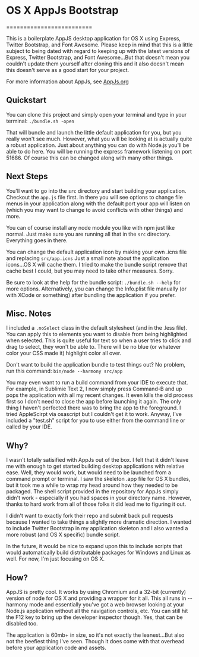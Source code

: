 # OS X AppJs Bootstrap
=========================

This is a boilerplate AppJS desktop application for OS X using Express, Twitter Bootstrap, and Font Awesome.
Please keep in mind that this is a little subject to being dated with regard to keeping up with the latest
versions of Express, Twitter Bootstrap, and Font Awesome...But that doesn't mean you couldn't update them
yourself after cloning this and it also doesn't mean this doesn't serve as a good start for your project.

For more information about AppJs, see [AppJs.org](http://www.appjs.org)

## Quickstart

You can clone this project and simply open your terminal and type in your terminal:
```./bundle.sh -open```

That will bundle and launch the little default application for you, but you really won't see much.
However, what you will be looking at is actually quite a robust application.
Just about anything you can do with Node.js you'll be able to do here. You will be running the
express framework listening on port 51686. Of course this can be changed along with many other things.

## Next Steps

You'll want to go into the ```src``` directory and start building your application.
Checkout the ```app.js``` file first. In there you will see options to change file menus in your
application along with the default port your app will listen on (which you may want to change to
avoid conflicts with other things) and more.

You can of course install any node module you like with npm just like normal. Just make sure
you are running all that in the ```src``` directory. Everything goes in there.

You can change the default application icon by making your own .icns file and replacing ```src/app.icns```
Just a small note about the application icons...OS X will cache them. I tried to make the bundle script
remove that cache best I could, but you may need to take other measures. Sorry.

Be sure to look at the help for the bundle script: ```./bundle.sh --help``` for more options.
Alternatively, you can change the Info.plist file manually (or with XCode or something) after
bundling the application if you prefer.

## Misc. Notes

I included a ```.noSelect``` class in the default stylesheet (and in the .less file). You can apply
this to elements you want to disable from being highlighted when selected. This is quite useful for text
so when a user tries to click and drag to select, they won't be able to. There will be no blue (or whatever
color your CSS made it) highlight color all over.

Don't want to build the application bundle to test things out? No problem, run this command:
```bin/node --harmony src/app```

You may even want to run a build command from your IDE to execute that. For example, in Sublimie Text 2,
I now simply press Command-B and up pops the application with all my recent changes. It even kills the old
process first so I don't need to close the app before launching it again. The only thing I haven't perfected
there was to bring the app to the foreground. I tried AppleScirpt via osascript but I couldn't get it to work.
Anyway, I've included a "test.sh" script for you to use either from the command line or called by your IDE.

## Why?

I wasn't totally satisified with AppJs out of the box. I felt that it didn't leave me with enough to
get started building desktop applications with relative ease. Well, they would work, but would need
to be launched from a command prompt or terminal. I saw the skeleton .app file for OS X bundles, but
it took me a while to wrap my head around how they needed to be packaged. The shell script provided
in the repository for AppJs simply didn't work - especially if you had spaces in your directory name.
However, thanks to hard work from all of those folks it did lead me to figuring it out.

I didn't want to exactly fork their repo and submit back pull requests because I wanted to take things
a slightly more dramatic direction. I wanted to include Twitter Bootstrap in my application skeleton
and I also wanted a more robust (and OS X specific) bundle script.

In the future, it would be nice to expand upon this to include scripts that would automatically
build distributable packages for Windows and Linux as well. For now, I'm just focusing on OS X.

## How?

AppJS is pretty cool. It works by using Chromium and a 32-bit (currently) version of node for OS X
and providing a wrapper for it all. This all runs in --harmony mode and essentially you've got
a web browser looking at your Node.js application without all the navigation controls, etc.
You can still hit the F12 key to bring up the developer inspector though.
Yes, that can be disabled too.

The application is 60mb+ in size, so it's not exactly the leanest...But also not the beefiest
thing I've seen. Though it does come with that overhead before your application code and assets.